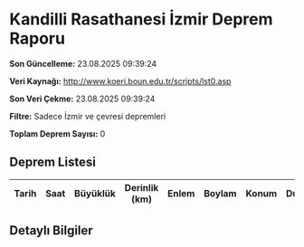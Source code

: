 # Kandilli Rasathanesi İzmir Deprem Raporu

**Son Güncelleme:** 23.08.2025 09:39:24

**Veri Kaynağı:** http://www.koeri.boun.edu.tr/scripts/lst0.asp

**Son Veri Çekme:** 23.08.2025 09:39:24

**Filtre:** Sadece İzmir ve çevresi depremleri

**Toplam Deprem Sayısı:** 0

## Deprem Listesi

| Tarih | Saat | Büyüklük | Derinlik (km) | Enlem | Boylam | Konum | Durum |
|-------|------|----------|---------------|-------|--------|-------|-------|

## Detaylı Bilgiler

